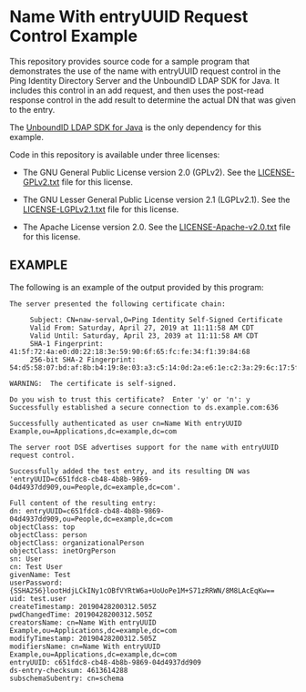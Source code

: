 # Name With entryUUID Request Control Example

This repository provides source code for a sample program that demonstrates the
use of the name with entryUUID request control in the Ping Identity Directory
Server and the UnboundID LDAP SDK for Java. It includes this control in an add
request, and then uses the post-read response control in the add result to
determine the actual DN that was given to the entry.

The [UnboundID LDAP SDK for Java](https://github.com/pingidentity/ldapsdk) is
the only dependency for this example.

Code in this repository is available under three licenses:

* The GNU General Public License version 2.0 (GPLv2).  See the
  [LICENSE-GPLv2.txt](LICENSE-GPLv2.txt) file for this license.

* The GNU Lesser General Public License version 2.1 (LGPLv2.1).  See the
  [LICENSE-LGPLv2.1.txt](LICENSE-LGPLv2.1.txt) file for this license.

* The Apache License version 2.0.  See the
  [LICENSE-Apache-v2.0.txt](LICENSE-Apache-v2.0.txt) file for this license.

## EXAMPLE

The following is an example of the output provided by this program:

    The server presented the following certificate chain:

         Subject: CN=naw-serval,O=Ping Identity Self-Signed Certificate
         Valid From: Saturday, April 27, 2019 at 11:11:58 AM CDT
         Valid Until: Saturday, April 23, 2039 at 11:11:58 AM CDT
         SHA-1 Fingerprint: 41:5f:72:4a:e0:d0:22:18:3e:59:90:6f:65:fc:fe:34:f1:39:84:68
         256-bit SHA-2 Fingerprint: 54:d5:58:07:bd:af:8b:b4:19:8e:03:a3:c5:14:0d:2a:e6:1e:c2:3a:29:6c:17:5f:5f:61:97:1d:31:3d:2b:ac

    WARNING:  The certificate is self-signed.

    Do you wish to trust this certificate?  Enter 'y' or 'n': y
    Successfully established a secure connection to ds.example.com:636

    Successfully authenticated as user cn=Name With entryUUID Example,ou=Applications,dc=example,dc=com

    The server root DSE advertises support for the name with entryUUID request control.

    Successfully added the test entry, and its resulting DN was 'entryUUID=c651fdc8-cb48-4b8b-9869-04d4937dd909,ou=People,dc=example,dc=com'.

    Full content of the resulting entry:
    dn: entryUUID=c651fdc8-cb48-4b8b-9869-04d4937dd909,ou=People,dc=example,dc=com
    objectClass: top
    objectClass: person
    objectClass: organizationalPerson
    objectClass: inetOrgPerson
    sn: User
    cn: Test User
    givenName: Test
    userPassword: {SSHA256}lootHdjLCkINy1cOBfVYRtW6a+UoUoPe1M+S71zRRWN/8M8LAcEqKw==
    uid: test.user
    createTimestamp: 20190428200312.505Z
    pwdChangedTime: 20190428200312.505Z
    creatorsName: cn=Name With entryUUID Example,ou=Applications,dc=example,dc=com
    modifyTimestamp: 20190428200312.505Z
    modifiersName: cn=Name With entryUUID Example,ou=Applications,dc=example,dc=com
    entryUUID: c651fdc8-cb48-4b8b-9869-04d4937dd909
    ds-entry-checksum: 4613614288
    subschemaSubentry: cn=schema
